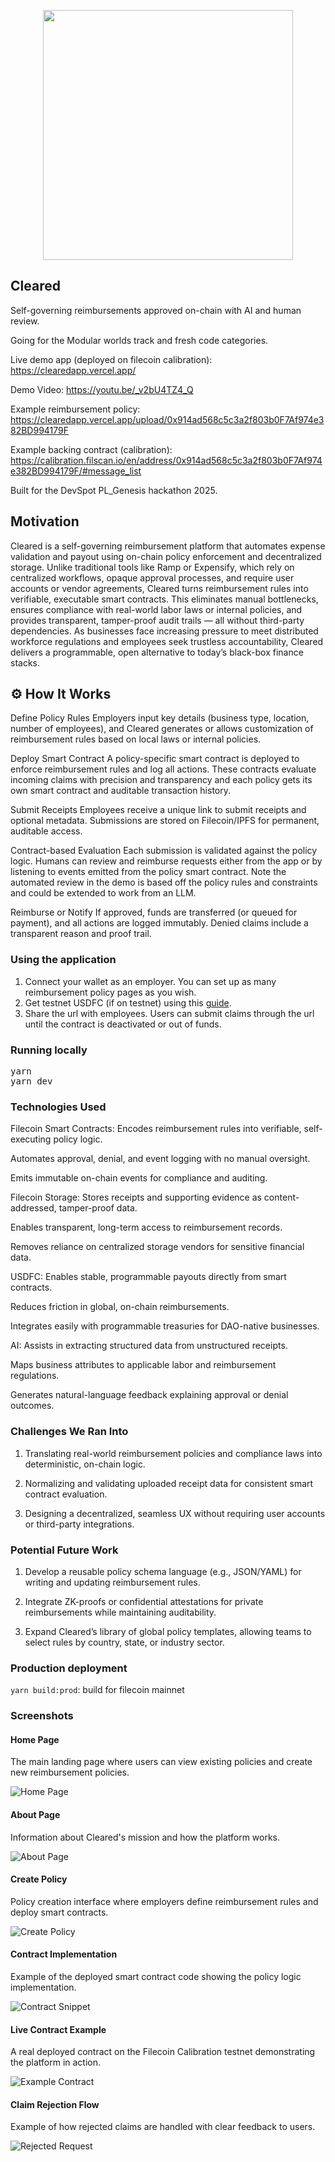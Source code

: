 <p align='center'>
    <img src="https://i.ibb.co/FLPxCYsP/logo.png" width=400 />
</p>


Cleared
---

Self-governing reimbursements approved on-chain with AI and human review.

Going for the Modular worlds track and fresh code categories.

Live demo app (deployed on filecoin calibration): https://clearedapp.vercel.app/

Demo Video: https://youtu.be/_v2bU4TZ4_Q

Example reimbursement policy:  https://clearedapp.vercel.app/upload/0x914ad568c5c3a2f803b0F7Af974e382BD994179F

Example backing contract (calibration): https://calibration.filscan.io/en/address/0x914ad568c5c3a2f803b0F7Af974e382BD994179F/#message_list

Built for the DevSpot PL_Genesis hackathon 2025.

## Motivation

Cleared is a self-governing reimbursement platform that automates expense validation and payout using on-chain policy enforcement and decentralized storage. Unlike traditional tools like Ramp or Expensify, which rely on centralized workflows, opaque approval processes, and require user accounts or vendor agreements, Cleared turns reimbursement rules into verifiable, executable smart contracts. This eliminates manual bottlenecks, ensures compliance with real-world labor laws or internal policies, and provides transparent, tamper-proof audit trails — all without third-party dependencies. As businesses face increasing pressure to meet distributed workforce regulations and employees seek trustless accountability, Cleared delivers a programmable, open alternative to today’s black-box finance stacks.

## ⚙️ How It Works

Define Policy Rules
Employers input key details (business type, location, number of employees), and Cleared generates or allows customization of reimbursement rules based on local laws or internal policies.

Deploy Smart Contract
A policy-specific smart contract is deployed to enforce reimbursement rules and log all actions. These contracts evaluate incoming claims with precision and transparency and each policy gets its own smart contract and auditable transaction history.

Submit Receipts
Employees receive a unique link to submit receipts and optional metadata. Submissions are stored on Filecoin/IPFS for permanent, auditable access.

Contract-based Evaluation
Each submission is validated against the policy logic. Humans can review and reimburse requests either from the app or by listening to events emitted from the policy smart contract. Note the automated review in the demo is based off the policy rules and constraints and could be extended to work from an LLM.

Reimburse or Notify
If approved, funds are transferred (or queued for payment), and all actions are logged immutably. Denied claims include a transparent reason and proof trail.

### Using the application

1. Connect your wallet as an employer. You can set up as many reimbursement policy pages as you wish.
2. Get testnet USDFC (if on testnet) using this <a href="https://docs.secured.finance/usdfc-stablecoin/getting-started/getting-test-usdfc-on-testnet">guide</a>.
3. Share the url with employees. Users can submit claims through the url until the contract is deactivated or out of funds.

### Running locally

<pre>
yarn
yarn dev
</pre>


### Technologies Used

Filecoin Smart Contracts: Encodes reimbursement rules into verifiable, self-executing policy logic.

Automates approval, denial, and event logging with no manual oversight.

Emits immutable on-chain events for compliance and auditing.

Filecoin Storage: Stores receipts and supporting evidence as content-addressed, tamper-proof data.

Enables transparent, long-term access to reimbursement records.

Removes reliance on centralized storage vendors for sensitive financial data.

USDFC: Enables stable, programmable payouts directly from smart contracts.

Reduces friction in global, on-chain reimbursements.

Integrates easily with programmable treasuries for DAO-native businesses.

AI: Assists in extracting structured data from unstructured receipts.

Maps business attributes to applicable labor and reimbursement regulations.

Generates natural-language feedback explaining approval or denial outcomes.

### Challenges We Ran Into

1. Translating real-world reimbursement policies and compliance laws into deterministic, on-chain logic.

2. Normalizing and validating uploaded receipt data for consistent smart contract evaluation.

3. Designing a decentralized, seamless UX without requiring user accounts or third-party integrations.

### Potential Future Work

1. Develop a reusable policy schema language (e.g., JSON/YAML) for writing and updating reimbursement rules.

2. Integrate ZK-proofs or confidential attestations for private reimbursements while maintaining auditability.

3. Expand Cleared’s library of global policy templates, allowing teams to select rules by country, state, or industry sector.


### Production deployment

`yarn build:prod`: build for filecoin mainnet


### Screenshots

#### Home Page
The main landing page where users can view existing policies and create new reimbursement policies.

![Home Page](screenshots/home_page.png)

#### About Page
Information about Cleared's mission and how the platform works.

![About Page](screenshots/about_page.png)

#### Create Policy
Policy creation interface where employers define reimbursement rules and deploy smart contracts.

![Create Policy](screenshots/create_policy.png)

#### Contract Implementation
Example of the deployed smart contract code showing the policy logic implementation.

![Contract Snippet](screenshots/contract_snippet.png)

#### Live Contract Example
A real deployed contract on the Filecoin Calibration testnet demonstrating the platform in action.

![Example Contract](screenshots/example_contract.png)

#### Claim Rejection Flow
Example of how rejected claims are handled with clear feedback to users.

![Rejected Request](screenshots/rejected_request.png)
